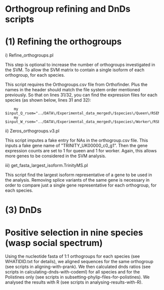# Orthogroup refining and DnDs scripts

# (1) Refining the orthogroups

i) Refine_orthogroups.pl

This step is optional to increase the number of orthogroups investigated in the SVM. To allow the SVM matrix to contain a single isoform of each orthogroup, for each species. 


This script requires the Orthogroups.csv file from Orthofinder. Plus the names in the header should match the file system order mentioned previously. So that on lines 31/32, you can find the expression files for each species (as shown below, lines 31 and 32):
```
	my $input_Q_rsem="../DATA\/Experimental_data_merged\/$species\/Queen\/RSEM.isoforms.results";
	my $input_W_rsem="../DATA\/Experimental_data_merged\/$species\/Worker\/RSEM.isoforms.results";
```

ii) Zeros_orthogroups.v3.pl

This script imputes a fake entry for NAs in the orthogroup.csv file. This inputs a fake gene name of "TRINITY_UK00000_c0_g1". Then the gene expression counts are set to 1 for queen and 1 for worker. Again, this allows more genes to be considered in the SVM analysis.

iii) get_fasta_largest_isoform.TrinityMS.pl 

This script find the largest isoform representative of a gene to be used in the analysis. Removing splice variants of the same gene is necessary in order to compare just a single gene representative for each orthogroup, for each species.





# (3) DnDs

# Positive selection in nine species (wasp social spectrum)

Using the nucleotide fasta of 1:1 orthogroups for each species (see WHATIDID.txt for details), we aligned sequences for the same orthogroup (see scripts in aligning-with-prank). We then calculated dnds ratios (see scripts in calculating-dnds-with-codeml) for all species and for the Polistines only (see scripts in subsetting-phylip-files-for-polistines). We analysed the results with R (see scripts in analysing-results-with-R).


